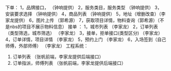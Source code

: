 下单：
1，品牌接口， （钟响提供）
2，服务类目，服务类型   （钟响提供）
3，安装要求选择  （钟响提供）
4，商品列表  （钟响提供）
5，地址（增删改查）（李家龙提供）
6，图片上传 （郭希源）
7，获取项目详情，物料查询（郭希源）（不是nbs的项目不展示物料信息） 
接单 ：
1，城市列表 （李家龙） 
2，订单列表（类型筛选，城市筛选） （李家龙） 
3，接单，拒单接口(类型区分)  （李家龙） 
4，订单详情，项目详情 （李家龙） 
5，预约上门 （李家龙） 
6，入场签到（自己师傅，外部师傅） （李家龙） 
工程系统：
1. 订单列表 （张帆前端，李家龙提供后端接口）
2. 订单指派，师傅列表   （张帆前端，李家龙提供后端接口）